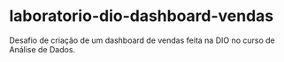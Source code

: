# laboratorio-dio-dashboard-vendas
Desafio de criação de um dashboard de vendas feita na DIO no curso de Análise de Dados.
